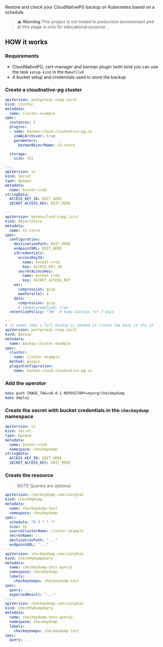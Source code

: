 Restore and check your CloudNativePG backup on Kubernetes based on a schedule

> ⚠️ **Warning**
> This project is not tested in production environment and at this stage is only for educational purpose.

## HOW it works

### Requirements

- CloudNativePG, cert-manager and barman plugin (with kind you can use the task `setup-kind` in the `Makefile`)
- A bucket setup and credentials used to store the backup

### Create a cloudnative-pg cluster

```yaml
apiVersion: postgresql.cnpg.io/v1
kind: Cluster
metadata:
  name: cluster-example
spec:
  instances: 1
  plugins:
  - name: barman-cloud.cloudnative-pg.io
    isWALArchiver: true
    parameters:
      barmanObjectName: s3-store

  storage:
    size: 1Gi

---
apiVersion: v1
kind: Secret
type: Opaque
metadata:
  name: bucket-cred
stringData:
  ACCESS_KEY_ID: EDIT_HERE
  SECRET_ACCESS_KEY: EDIT_HERE

---
apiVersion: barmancloud.cnpg.io/v1
kind: ObjectStore
metadata:
  name: s3-store
spec:
  configuration:
    destinationPath: EDIT_HERE
    endpointURL: EDIT_HERE
    s3Credentials:
      accessKeyId:
        name: bucket-cred
        key: ACCESS_KEY_ID
      secretAccessKey:
        name: bucket-cred
        key: SECRET_ACCESS_KEY
    wal:
      compression: gzip
      maxParallel: 4
    data:
      compression: gzip
      # immediateUpload: true
  retentionPolicy: "7d"  # keep backups for 7 days

---
# it seems that a full backup is needed to create the base in the s3
apiVersion: postgresql.cnpg.io/v1
kind: Backup
metadata:
  name: backup-cluster-example
spec:
  cluster:
    name: cluster-example
  method: plugin
  pluginConfiguration:
    name: barman-cloud.cloudnative-pg.io
```

### Add the operator

```bash
make push IMAGE_TAG=v0.0.1 REPOSITORY=myorg/checkmydump
make deploy
```

### Create the secret with bucket credentials in the `checkmydump` namespace

```yaml
apiVersion: v1
kind: Secret
type: Opaque
metadata:
  name: bucket-cred
  namespace: checkmydump
stringData:
  ACCESS_KEY_ID: EDIT_HERE
  SECRET_ACCESS_KEY: EDIT_HERE
```

### Create the resource

> NOTE
> Queries are optional

```yaml
apiVersion: checkmydump.com/v1alpha1
kind: CheckMyDump
metadata:
  name: checkmydump-test
  namespace: checkmydump
spec:
  schedule: "0 3 * * *"
  size: 1G
  sourceClusterName: cluster-example
  secretName: ...
  destinationPath: "..."
  endpointURL: "..."
---
apiVersion: checkmydump.com/v1alpha1
kind: CheckMyDumpQuery
metadata:
  name: checkmydump-test-query1
  namespace: checkmydump
  labels:
    checkmydumps: checkmydump-test
spec:
  query: ...
  expectedResult: "..."
---
apiVersion: checkmydump.com/v1alpha1
kind: CheckMyDumpQuery
metadata:
  name: checkmydump-test-query2
  namespace: checkmydump
  labels:
    checkmydumps: checkmydump-test
spec:
  query: ...
```
